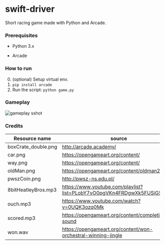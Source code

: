 # swift-driver
Short racing game made with Python and Arcade.

### Prerequisites


- Python 3.x

- Arcade

### How to run


0. (optional) Setup virtual env.
1. `pip install arcade`
2. Run the script: `python game.py`

### Gameplay


![gameplay sshot](https://camo.githubusercontent.com/4112977e21a6c136e6a4ae2b6537ae1a3e15188c/68747470733a2f2f692e696d6775722e636f6d2f5a34784b624a622e706e67)

### Credits


Resource name | source
--- | --- 
boxCrate_double.png | http://arcade.academy/ 
car.png | https://opengameart.org/content/ 
way.png | https://opengameart.org/content/
oldMan.png | https://opengameart.org/content/oldman2
pwszCoin.png | http://pwsz-ns.edu.pl/
8bitHeatleyBros.mp3 | https://www.youtube.com/playlist?list=PLobY7vO0pgVKn4FRDgwXk5FUSiGS8_jA8
ouch.mp3 | https://www.youtube.com/watch?v=0UQK3ozq0Mk
scored.mp3 | https://opengameart.org/content/completion-sound
won.wav | https://opengameart.org/content/won-orchestral-winning-jingle

